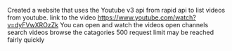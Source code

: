 Created a website that uses the Youtube v3 api from rapid api to list videos from youtube.
link to the video https://www.youtube.com/watch?v=dyFVwXROzZk
You can open and watch the videos
open channels
search videos
browse the catagories
500 request limit may be reached fairly quickly